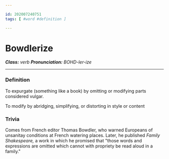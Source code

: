 ```yaml
---

id: 202007240751
tags: [ #word #definition ]

---
```


# Bowdlerize
**_Class:_** *verb*
**_Pronunciation:_** *BOHD-ler-ize*

---

### Definition
To expurgate (something like a book) by omitting or modifying parts considered vulgar.

To modify by abridging, simplifying, or distorting in style or content

### Trivia
Comes from French editor Thomas Bowdler, who warned Europeans of unsanitay conditions at French watering places. Later, he published *Family Shakespeare,* a work in which he promised that "those words and expressions are omitted which cannot with propriety be read aloud in a family."